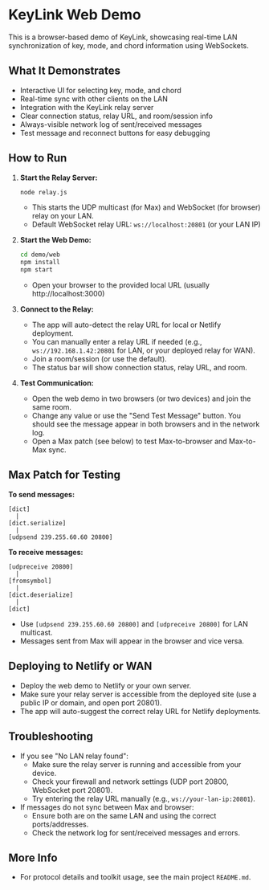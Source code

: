 # KeyLink Web Demo

This is a browser-based demo of KeyLink, showcasing real-time LAN synchronization of key, mode, and chord information using WebSockets.

## What It Demonstrates
- Interactive UI for selecting key, mode, and chord
- Real-time sync with other clients on the LAN
- Integration with the KeyLink relay server
- Clear connection status, relay URL, and room/session info
- Always-visible network log of sent/received messages
- Test message and reconnect buttons for easy debugging

## How to Run
1. **Start the Relay Server:**
   ```sh
   node relay.js
   ```
   - This starts the UDP multicast (for Max) and WebSocket (for browser) relay on your LAN.
   - Default WebSocket relay URL: `ws://localhost:20801` (or your LAN IP)

2. **Start the Web Demo:**
   ```sh
   cd demo/web
   npm install
   npm start
   ```
   - Open your browser to the provided local URL (usually http://localhost:3000)

3. **Connect to the Relay:**
   - The app will auto-detect the relay URL for local or Netlify deployment.
   - You can manually enter a relay URL if needed (e.g., `ws://192.168.1.42:20801` for LAN, or your deployed relay for WAN).
   - Join a room/session (or use the default).
   - The status bar will show connection status, relay URL, and room.

4. **Test Communication:**
   - Open the web demo in two browsers (or two devices) and join the same room.
   - Change any value or use the "Send Test Message" button. You should see the message appear in both browsers and in the network log.
   - Open a Max patch (see below) to test Max-to-browser and Max-to-Max sync.

## Max Patch for Testing

**To send messages:**
```
[dict]
  |
[dict.serialize]
  |
[udpsend 239.255.60.60 20800]
```

**To receive messages:**
```
[udpreceive 20800]
  |
[fromsymbol]
  |
[dict.deserialize]
  |
[dict]
```

- Use `[udpsend 239.255.60.60 20800]` and `[udpreceive 20800]` for LAN multicast.
- Messages sent from Max will appear in the browser and vice versa.

## Deploying to Netlify or WAN
- Deploy the web demo to Netlify or your own server.
- Make sure your relay server is accessible from the deployed site (use a public IP or domain, and open port 20801).
- The app will auto-suggest the correct relay URL for Netlify deployments.

## Troubleshooting
- If you see "No LAN relay found":
  - Make sure the relay server is running and accessible from your device.
  - Check your firewall and network settings (UDP port 20800, WebSocket port 20801).
  - Try entering the relay URL manually (e.g., `ws://your-lan-ip:20801`).
- If messages do not sync between Max and browser:
  - Ensure both are on the same LAN and using the correct ports/addresses.
  - Check the network log for sent/received messages and errors.

## More Info
- For protocol details and toolkit usage, see the main project `README.md`.
